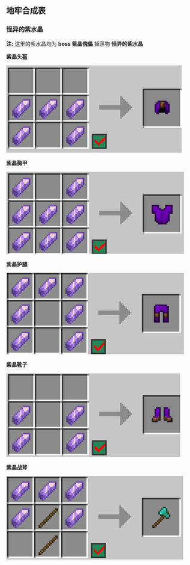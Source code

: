 ## 地牢合成表

### 怪异的紫水晶

**注:** 这里的紫水晶均为 **boss 紫晶傀儡** 掉落物 **怪异的紫水晶**

**紫晶头盔**

![](dungeon-crafting/zjtk.png)

**紫晶胸甲**

![](dungeon-crafting/zjxj.png)

**紫晶护腿**

![](dungeon-crafting/zjht.png)

**紫晶靴子**

![](dungeon-crafting/zjxz.png)

**紫晶战斧**

![](dungeon-crafting/zjzf.png)